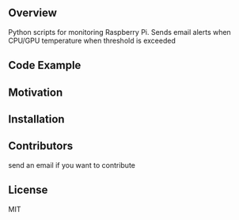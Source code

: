 ## Overview

Python scripts for monitoring Raspberry Pi. Sends email alerts when CPU/GPU temperature when threshold is exceeded 
## Code Example


## Motivation


## Installation


## Contributors

send an email if you want to contribute

## License

MIT
